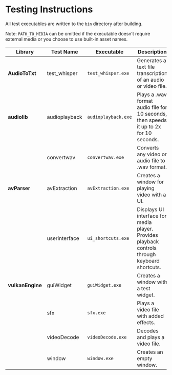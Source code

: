 # Testing Instructions

All test executables are written to the `bin` directory after building.

Note: `PATH_TO_MEDIA` can be omitted if the executable doesn’t require external media or you choose to use built-in asset names.

| **Library**     | **Test Name**     | **Executable**   | **Description**                                                                 | **Run Command**                                      |
|-------------------|-------------------|------------------|---------------------------------------------------------------------------------|-----------------------------------------------------|
| **AudioToTxt**    | test_whisper      | `test_whisper.exe` | Generates a text file transcription of an audio or video file.                  | `./test_whisper.exe PATH_TO_MEDIA`                  |
| **audiolib**      | audioplayback      | `audioplayback.exe` | Plays a .wav format audio file for 10 seconds, then speeds it up to 2x for 10 seconds. | `./audioplayback.exe PATH_TO_MEDIA`                  |
|                   | convertwav         | `convertwav.exe`  | Converts any video or audio file to .wav format.                                 | `./convertwav.exe PATH_TO_MEDIA`                    |
| **avParser**      | avExtraction       | `avExtraction.exe` | Creates a window for playing video with a UI.                                    | `./avExtraction.exe PATH_TO_MEDIA`                  |
|                   | userinterface      | `ui_shortcuts.exe` | Displays UI interface for media player. Provides playback controls through keyboard shortcuts.    | `./ui_shortcuts.exe PATH_TO_MEDIA` |
| **vulkanEngine**  | guiWidget          | `guiWidget.exe`   | Creates a window with a test widget.                                             | `./guiWidget.exe`                                   |
|                   | sfx                | `sfx.exe`         | Plays a video file with added effects.                                           | `./sfx.exe PATH_TO_MEDIA`                           |
|                   | videoDecode        | `videoDecode.exe` | Decodes and plays a video file.                                                 | `./videoDecode.exe PATH_TO_MEDIA`                   |
|                   | window             | `window.exe`      | Creates an empty window.                                                        | `./window.exe`           |
